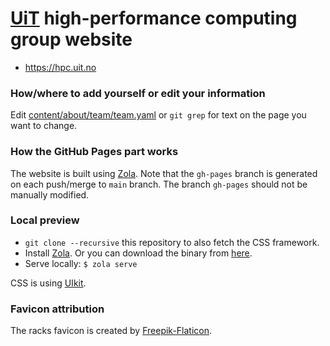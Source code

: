 # [UiT](https://uit.no) high-performance computing group website

- https://hpc.uit.no


### How/where to add yourself or edit your information

Edit [content/about/team/team.yaml](content/about/team/team.yaml)
or `git grep` for text on the page you want to change.


### How the GitHub Pages part works

The website is built using [Zola](https://www.getzola.org/).
Note that the `gh-pages` branch is generated on each push/merge to `main`
branch. The branch `gh-pages` should not be manually modified.


### Local preview

- `git clone --recursive` this repository to also fetch the CSS framework.
- Install [Zola](https://www.getzola.org/). Or you can download the binary from
  [here](https://github.com/getzola/zola/releases).
- Serve locally: `$ zola serve`

CSS is using [UIkit](https://getuikit.com/).


### Favicon attribution

The racks favicon is created by [Freepik-Flaticon](https://www.flaticon.com/free-icons).
